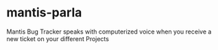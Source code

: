# mantis-parla
Mantis Bug Tracker speaks with computerized voice when you receive a new ticket on your different Projects
